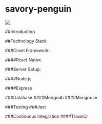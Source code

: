 # savory-penguin
![](https://travis-ci.org/savory-penguin/savory-penguin.svg?branch=master)

##Introduction
  
##Technology Stack

###Client Framework:

####React Native

###Server Setup:

####Node.js 

####Express

###Database
####Mongodb
####Mongoose

###Testing
###Jest

###Continuous Integration 
####TravisCI
